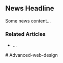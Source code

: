 <main>
  <article>
    <h2>News Headline</h2>
    <p>Some news content...</p>
  </article>
  <aside>
    <h3>Related Articles</h3>
    <ul>
      <li>...</li>
    </ul>
  </aside>
</main># Advanced-web-design
